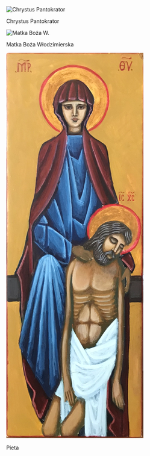 <img src="icon_1.JPEG" alt="Chrystus Pantokrator">

Chrystus Pantokrator

<img src="icon_2.jpeg" alt="Matka Boża W.">

Matka Boża Włodzimierska

<img src="ikona_Clarke.JPEG" alt="Pieta">

Pieta
